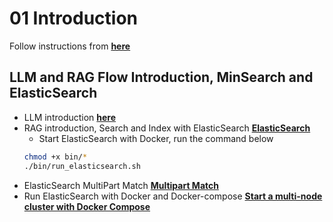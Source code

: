 # 01 Introduction
Follow instructions from [**here**](https://github.com/DataTalksClub/llm-zoomcamp/tree/main/01-intro)

## LLM and RAG Flow Introduction, MinSearch and ElasticSearch

- LLM introduction [**here**](01-intro/01-llm-introduction.ipynb)
- RAG introduction, Search and Index with ElasticSearch [**ElasticSearch**](01-intro/rag-intro.ipynb)
    - Start ElasticSearch with Docker, run the command below
    ```sh
    chmod +x bin/*
    ./bin/run_elasticsearch.sh
    ```
- ElasticSearch MultiPart Match [**Multipart Match**](01-intro/elastic-search.md)
- Run ElasticSearch with Docker and Docker-compose [**Start a multi-node cluster with Docker Compose**](https://www.elastic.co/guide/en/elasticsearch/reference/current/docker.html#docker-compose-file)